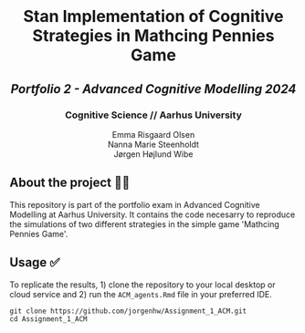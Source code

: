 <!-- PROJECT LOGO -->
<br />
<p align="center">
  
  <h1 align="center">Stan Implementation of Cognitive Strategies in Mathcing Pennies Game</h1> 
  <h2 align="center"><i>Portfolio 2 - Advanced Cognitive Modelling 2024</i></h2> 
  <h3 align="center">Cognitive Science // Aarhus University</h3>


  <p align="center">
    Emma Risgaard Olsen <br> Nanna Marie Steenholdt <br> Jørgen Højlund Wibe
  </p>
</p>


<!-- ABOUT THE PROJECT -->
## About the project 🤷‍♂️
This repository is part of the portfolio exam in Advanced Cognitive Modelling at Aarhus University. It contains the code necesarry to reproduce the simulations of two different strategies in the simple game 'Mathcing Pennies Game'.

<!-- USAGE -->
## Usage ✅
To replicate the results, 1) clone the repository to your local desktop or cloud service and 2) run the `ACM_agents.Rmd` file in your preferred IDE. 

```
git clone https://github.com/jorgenhw/Assignment_1_ACM.git
cd Assignment_1_ACM
```
